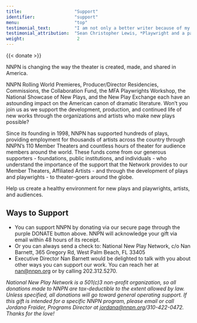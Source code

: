 ```yaml
---
title:                    "Support"
identifier:               "support"
menu:                     "top"
testimonial_text:         "I am not only a better writer because of my association with NNPN, but I am a better artist and - through witnessing firsthand their generosity - a better person."
testimonial_attribution:  "Sean Christopher Lewis, *Playwright and a participant in 5 NNPN Programs*"
weight:                    2
---
```


{{< donate >}}

NNPN is changing the way the theater is created, made, and shared in America.

NNPN Rolling World Premieres, Producer/Director Residencies, Commissions, the Collaboration Fund, the MFA Playwrights Workshop, the National Showcase of New Plays, and the New Play Exchange each have an astounding impact on the American canon of dramatic literature. Won’t you join us as we support the development, production, and continued life of new works through the organizations and artists who make new plays possible?

Since its founding in 1998, NNPN has supported hundreds of plays, providing employment for thousands of artists across the country through NNPN’s 110 Member Theaters and countless hours of theater for audience members around the world. These funds come from our generous supporters - foundations, public institutions, and individuals - who understand the importance of the support that the Network provides to our Member Theaters, Affiliated Artists - and through the development of plays and playwrights - to theater-goers around the globe.

Help us create a healthy environment for new plays and playwrights, artists, and audiences.

## Ways to Support

- You can support NNPN by donating via our secure page through the purple DONATE button above. NNPN will acknowledge your gift via email within 48 hours of its receipt.
- Or you can always send a check to: National New Play Network, c/o Nan Barnett, 365 Gregory Rd, West Palm Beach, FL 33405
- Executive Director Nan Barnett would be delighted to talk with you about other ways you can support our work. You can reach her at nan@nnpn.org or by calling 202.312.5270.

_National New Play Network is a 501(c)3 non-profit organization, so all donations made to NNPN are tax-deductible to the extent allowed by law. Unless specified, all donations will go toward general operating support. If this gift is intended for a specific NNPN program, please email or call Jordana Fraider, Programs Director at jordana@nnpn.org/310-422-0472. Thanks for the love!_
